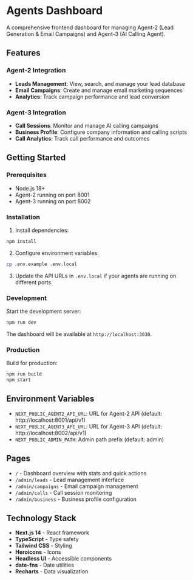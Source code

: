 # Agents Dashboard

A comprehensive frontend dashboard for managing Agent-2 (Lead Generation & Email Campaigns) and Agent-3 (AI Calling Agent).

## Features

### Agent-2 Integration
- **Leads Management**: View, search, and manage your lead database
- **Email Campaigns**: Create and manage email marketing sequences
- **Analytics**: Track campaign performance and lead conversion

### Agent-3 Integration  
- **Call Sessions**: Monitor and manage AI calling campaigns
- **Business Profile**: Configure company information and calling scripts
- **Call Analytics**: Track call performance and outcomes

## Getting Started

### Prerequisites
- Node.js 18+ 
- Agent-2 running on port 8001
- Agent-3 running on port 8002

### Installation

1. Install dependencies:
```bash
npm install
```

2. Configure environment variables:
```bash
cp .env.example .env.local
```

3. Update the API URLs in `.env.local` if your agents are running on different ports.

### Development

Start the development server:
```bash
npm run dev
```

The dashboard will be available at `http://localhost:3030`.

### Production

Build for production:
```bash
npm run build
npm start
```

## Environment Variables

- `NEXT_PUBLIC_AGENT2_API_URL`: URL for Agent-2 API (default: http://localhost:8001/api/v1)
- `NEXT_PUBLIC_AGENT3_API_URL`: URL for Agent-3 API (default: http://localhost:8002/api/v1)
- `NEXT_PUBLIC_ADMIN_PATH`: Admin path prefix (default: admin)

## Pages

- `/` - Dashboard overview with stats and quick actions
- `/admin/leads` - Lead management interface
- `/admin/campaigns` - Email campaign management
- `/admin/calls` - Call session monitoring
- `/admin/business` - Business profile configuration

## Technology Stack

- **Next.js 14** - React framework
- **TypeScript** - Type safety
- **Tailwind CSS** - Styling
- **Heroicons** - Icons
- **Headless UI** - Accessible components
- **date-fns** - Date utilities
- **Recharts** - Data visualization